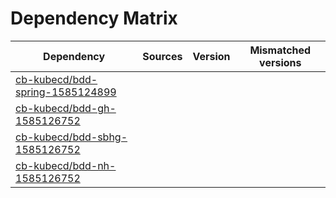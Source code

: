 # Dependency Matrix

Dependency | Sources | Version | Mismatched versions
---------- | ------- | ------- | -------------------
[cb-kubecd/bdd-spring-1585124899](https://github.com/cb-kubecd/bdd-spring-1585124899.git) |  | []() | 
[cb-kubecd/bdd-gh-1585126752](https://github.com/cb-kubecd/bdd-gh-1585126752.git) |  | []() | 
[cb-kubecd/bdd-sbhg-1585126752](https://github.com/cb-kubecd/bdd-sbhg-1585126752.git) |  | []() | 
[cb-kubecd/bdd-nh-1585126752](https://github.com/cb-kubecd/bdd-nh-1585126752.git) |  | []() | 
